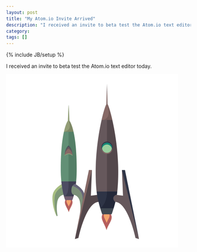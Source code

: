 ```yaml
---
layout: post
title: "My Atom.io Invite Arrived"
description: "I received an invite to beta test the Atom.io text editor today."
category: 
tags: []
---
```

{% include JB/setup %}

I received an invite to beta test the Atom.io text editor today.

![image](../images/posts/2014/atom_rockets.gif)